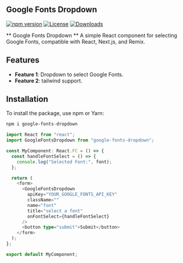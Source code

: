 ## Google Fonts Dropdown

[![npm version](https://badge.fury.io/js/google-fonts-dropdown.svg)](https://badge.fury.io/js/google-fonts-dropdown.svg)
[![License](https://img.shields.io/npm/l/google-fonts-dropdown.svg)](https://www.npmjs.com/package/google-fonts-dropdown)
[![Downloads](https://img.shields.io/npm/dt/google-fonts-dropdown.svg)](https://www.npmjs.com/package/google-fonts-dropdown)

** Google Fonts Dropdown ** A simple React component for selecting Google Fonts, compatible with React, Next.js, and Remix.

## Features

- **Feature 1**: Dropdown to select Google Fonts.
- **Feature 2**: tailwind support.

## Installation

To install the package, use npm or Yarn:

```bash
npm i google-fonts-dropdown
```

```typescript
import React from "react";
import GoogleFontsDropdown from "google-fonts-dropdown";

const MyComponent: React.FC = () => {
  const handleFontSelect = () => {
    console.log("Selected Font:", font);
  };

  return (
    <form>
      <GoogleFontsDropdown
        apiKey="YOUR_GOOGLE_FONTS_API_KEY"
        className=""
        name="font"
        title="select a font"
        onFontSelect={handleFontSelect}
      />
      <button type="submit">Submit</button>
    </form>
  );
};

export default MyComponent;
```
